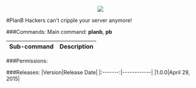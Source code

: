 <p align="center">
  <img src="https://raw.githubusercontent.com/Gamecrafter/PocketMine-Plugins/master/PlanB/images/icon.png?raw=true"/>
</p>
#PlanB
Hackers can't cripple your server anymore!

###Commands:
Main command: **planb**, **pb**

|Sub-command|Description|
|-----------|-----------|

###Permissions:

###Releases:
|Version|Release Date|
|:-------:|------------|
|1.0.0|April 29, 2015|
